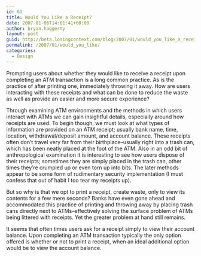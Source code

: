 ```yaml
---
id: 61
title: Would You Like a Receipt?
date: 2007-01-06T14:01:41+00:00
author: bryan.haggerty
layout: post
guid: http://beta.losingcontext.com/blog/2007/01/would_you_like_a_receipt.php
permalink: /2007/01/would_you_like/
categories:
  - Design
---
```

Prompting users about whether they would like to receive a receipt upon completing an ATM transaction is a long common practice. As is the practice of after printing one, immediately throwing it away. How are users interacting with these receipts and what can be done to reduce the waste as well as provide an easier and more secure experience?

Through examining ATM environments and the methods in which users interact with ATMs we can gain insightful details, especially around how receipts are used. To begin though, we must look at what types of information are provided on an ATM receipt; usually bank name, time, location, withdrawal/deposit amount, and account balance. These receipts often don&#8217;t travel very far from their birthplace&#8211;usually right into a trash can, which has been neatly placed at the foot of the ATM. Also in an odd bit of anthropological examination it is interesting to see how users dispose of their receipts; sometimes they are simply placed in the trash can, other times they&#8217;re crumpled up or even torn up into bits. The later methods appear to be some form of rudimentary security implementation (I must confess that out of habit I too tear my receipts up).

But so why is that we opt to print a receipt, create waste, only to view its contents for a few mere seconds? Banks have even gone ahead and accommodated this practice of printing and throwing away by placing trash cans directly next to ATMs&#8211;effectively solving the surface problem of ATMs being littered with receipts. Yet the greater problem at hand still remains.

It seems that often times users ask for a receipt simply to view their account balance. Upon completing an ATM transaction typically the only option offered is whether or not to print a receipt, when an ideal additional option would be to view the account balance.